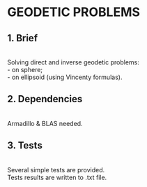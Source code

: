# GEODETIC PROBLEMS #

## 1. Brief ##
<br/> Solving direct and inverse geodetic problems:
<br/>	- on sphere;
<br/>	- on ellipsoid (using Vincenty formulas).

## 2. Dependencies ##
<br/>	Armadillo & BLAS needed.

## 3. Tests ##
<br/>	Several simple tests are provided.
<br/>	Tests results are written to .txt file.
